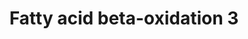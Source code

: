---
annotations:
- id: PW:0000738
  parent: classic metabolic pathway
  type: Pathway Ontology
  value: fatty acid beta degradation pathway
authors:
- Nsalomonis
- MaintBot
- Evelo
- C.Redfern
- Christine Chichester
- Egonw
- Khanspers
- Eweitz
description: ''
last-edited: 2021-05-07
organisms:
- Rattus norvegicus
redirect_from:
- /index.php/Pathway:WP169
- /instance/WP169
revision: null
schema-jsonld:
- '@context': https://schema.org/
  '@id': https://wikipathways.github.io/pathways/WP169.html
  '@type': Dataset
  creator:
    '@type': Organization
    name: WikiPathways
  description: ''
  keywords:
  - (S)-3-Hydroxybutanoyl-CoA
  - Acads
  - Acat1
  - Acetoacetyl-CoA
  - Acetyl-CoA
  - Beta oxidation 2
  - Butanoyl-CoA
  - Cronoyl-CoA
  - Dld
  - Echs1
  - Gcdh
  - Glutarate
  - Glutaryl-CoA
  - Hadha
  - Hadhb
  - Hadhsc
  - TCA Cycle
  license: CC0
  name: Fatty acid beta-oxidation 3
seo: CreativeWork
title: Fatty acid beta-oxidation 3
wpid: WP169
---